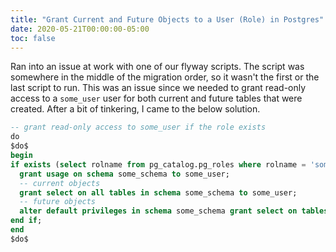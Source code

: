 ```yaml
---
title: "Grant Current and Future Objects to a User (Role) in Postgres"
date: 2020-05-21T00:00:00-05:00
toc: false
---
```


Ran into an issue at work with one of our flyway scripts. The script was somewhere in the middle of the migration order, so it wasn't the first or the last script to run. This was an issue since we needed to grant read-only access to a `some_user` user for both current and future tables that were created. After a bit of tinkering, I came to the below solution. 

<!--more-->

```sql
-- grant read-only access to some_user if the role exists
do
$do$
begin
if exists (select rolname from pg_catalog.pg_roles where rolname = 'some_user') then
  grant usage on schema some_schema to some_user;
  -- current objects
  grant select on all tables in schema some_schema to some_user;
  -- future objects
  alter default privileges in schema some_schema grant select on tables to some_user;
end if;
end
$do$
```
